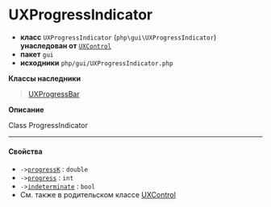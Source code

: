 # UXProgressIndicator

- **класс** `UXProgressIndicator` (`php\gui\UXProgressIndicator`) **унаследован от** [`UXControl`](https://github.com/jphp-compiler/jphp/blob/master/exts/jphp-gui-ext/api-docs/classes/php/gui/UXControl.ru.md)
- **пакет** `gui`
- **исходники** `php/gui/UXProgressIndicator.php`

**Классы наследники**

> [UXProgressBar](https://github.com/jphp-compiler/jphp/blob/master/exts/jphp-gui-ext/api-docs/classes/php/gui/UXProgressBar.ru.md)

**Описание**

Class ProgressIndicator

---

#### Свойства

- `->`[`progressK`](#prop-progressk) : `double`
- `->`[`progress`](#prop-progress) : `int`
- `->`[`indeterminate`](#prop-indeterminate) : `bool`
- См. также в родительском классе [UXControl](https://github.com/jphp-compiler/jphp/blob/master/exts/jphp-gui-ext/api-docs/classes/php/gui/UXControl.ru.md)